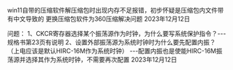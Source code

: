 win11自带的压缩软件解压缩包时出现内存不足报错，初步怀疑是压缩包内文件带有中文导致的
更换压缩包软件为360压缩解决问题
2023年12月12日

问题：
1、CKCR寄存器选择某个振荡源作为时钟，为什么要写系统保护指令？---规格书第23页有说明
2、设置外部振荡源为系统时钟时为什么要先配置内振？（上电应该是默认HIRC-16M作为系统时钟）
            ---配置内振也是使能HIRC-16M振荡源并选择其作为系统时钟，不需要再次配置
2023年12月12日